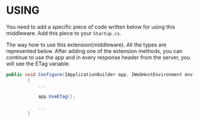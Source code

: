 # USING

You need to add a specific piece of code written below for using this middleware.
Add this piece to your `Startup.cs`.

The way how to use this extension(middleware). All the types are represented below. After adding one of the extension methods, you can continue to use the app and in every response header from the server, you will see the ETag variable.

```csharp
public void Configure(IApplicationBuilder app, IWebHostEnvironment env)
        {
            ...
            
            app.UseETag();
            
            ...
        }
```
